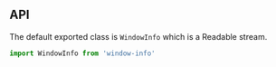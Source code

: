 
## API

The default exported class is `WindowInfo` which is a Readable stream.

```js
import WindowInfo from 'window-info'
```
